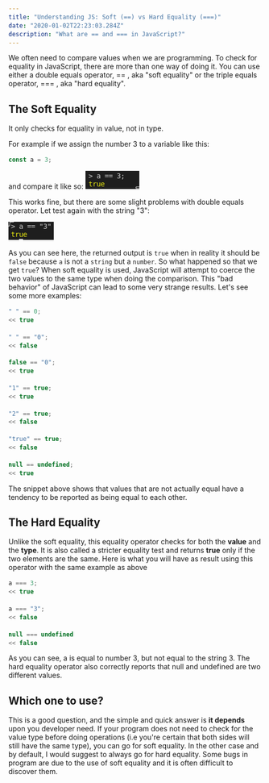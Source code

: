 ```yaml
---
title: "Understanding JS: Soft (==) vs Hard Equality (===)"
date: "2020-01-02T22:23:03.284Z"
description: "What are == and === in JavaScript?"
---
```


We often need to compare values when we are programming. To check for equality in JavaScript, there are more than one way of doing it. You can use either a double equals operator, == , aka "soft equality" or the triple equals operator, === , aka "hard equality".

## The Soft Equality

It only checks for equality in value, not in type.

For example if we assign the number 3 to a variable like this:
```js
const a = 3;
```

and compare it like so:
![a==3](a==3.png "a==3")

This works fine, but there are some slight problems with double equals operator. Let test again with the string "3":

![a==3](a=="3".png 'a=="3"')

As you can see here, the returned output is `true` when in reality it should be ```false``` because ```a``` is not a ```string``` but a ```number```. So what happened so that we get  ```true```? When soft equality is used, JavaScript will attempt
to coerce the two values to the same type when doing the comparison. This "bad behavior" of JavaScript can lead to some very strange results. Let's see some more examples:

```js
" " == 0;
<< true

" " == "0";
<< false

false == "0";
<< true

"1" == true;
<< true

"2" == true;
<< false

"true" == true;
<< false

null == undefined;
<< true
```
The snippet above shows that values that are not actually equal have a tendency to be reported
as being equal to each other.

## The Hard Equality

Unlike the soft equality, this equality operator checks for both the **value** and the **type**. It is also called a stricter equality test and returns **true** only if the two elements are the same. Here is what you will have as result using this operator with the same example as above

```js
a === 3;
<< true

a === "3";
<< false

null === undefined
<< false
``` 

As you can see, a is equal to number 3, but not equal to the string 3. The hard equality operator also correctly reports that null and undefined are two different values. 

## Which one to use?

This is a good question, and the simple and quick answer is **it depends** upon you developer need. If your program does not need to check for the value type before doing operations (i.e you're certain that both sides will still have the same type), you can go for soft equality. In the other case and by default, I would suggest to always go for hard equality. Some bugs in program are due to the use of soft equality and it is often difficult to discover them.

